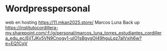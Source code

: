 # Wordpresspersonal
web en hosting
https://11.mkan2025.store/
Marcos Luna
Back up https://institutocordillera-my.sharepoint.com/:f:/g/personal/marcos_luna_torres_estudiantes_cordillera_edu_ec/EjITJKv5VN9Cnogy1-uIO1sBgvgOI49hguLqz7aIVxih6w?e=EQ1CqV
